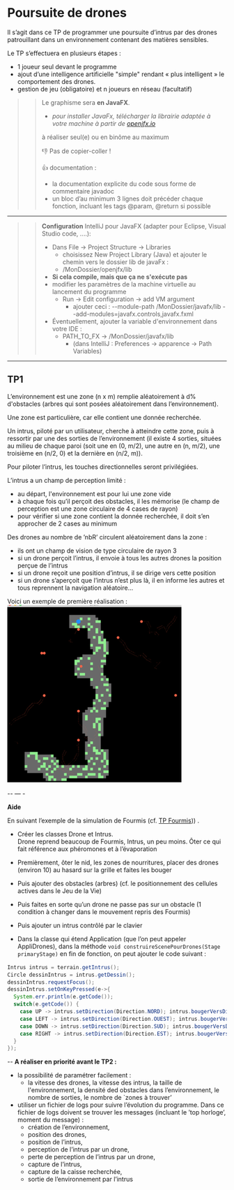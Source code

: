 # Poursuite de drones

Il s’agit dans ce TP de programmer une poursuite d’intrus par des drones patrouillant dans un environnement contenant des matières sensibles.

Le TP s’effectuera en plusieurs étapes :

 - 1 joueur seul devant le programme
  - ajout d’une intelligence artificielle "simple" rendant « plus intelligent » le comportement des drones.
  - gestion de jeu (obligatoire) et n joueurs en réseau (facultatif)

>>Le graphisme sera **en JavaFX**.
>>  - *pour installer JavaFx, télécharger la librairie adaptée à votre machine à partir de [openjfx.io](https://openjfx.io/)*
>> 
>> à réaliser seul(e) ou en binôme au maximum
>> 
>> :-1: Pas de copier-coller !
>> 
>> :+1: documentation :
>>  - la documentation explicite du code sous forme de commentaire javadoc
>>   - un bloc d’au minimum 3 lignes doit précéder chaque fonction, incluant les tags @param, @return si possible

-- --

>> **Configuration** IntelliJ pour JavaFX (adapter pour Eclipse, Visual Studio code, ....):<br> 
>> - Dans File -> Project Structure -> Libraries
>>   - choisissez New Project Library (Java) et ajouter le chemin vers le dossier lib de javaFx :
>>    -  /MonDossier/openjfx/lib
>> - **Si cela compile, mais que ça ne s'exécute pas**
>>  - modifier les paramètres de la machine virtuelle au lancement du programme
>>    - Run -> Edit configuration -> add VM argument
>>      - ajouter ceci : --module-path /MonDossier/javafx/lib --add-modules=javafx.controls,javafx.fxml 
>>  - Éventuellement, ajouter la variable d'environnement dans votre IDE : 
>>    - PATH_TO_FX	-> /MonDossier/javafx/lib
>>      - (dans IntelliJ : Preferences -> apparence -> Path Variables)


----
## TP1
L’environnement est une zone (n x m) remplie aléatoirement à d% d'obstacles (arbres qui sont posées aléatoirement dans l’environnement).

Une zone est particulière, car elle contient une donnée recherchée.

Un intrus, piloté par un utilisateur, cherche à atteindre cette zone, puis à ressortir par une des sorties de l’environnement (il existe 4 sorties, situées au milieu de chaque paroi (soit une en (0, m/2), une autre en (n, m/2), une troisième en (n/2, 0) et la dernière en (n/2, m)).

Pour piloter l’intrus, les touches directionnelles seront privilégiées.

L’intrus a un champ de perception limité :
 - au départ, l'environnement est pour lui une zone vide
 - à chaque fois qu’il perçoit des obstacles, il les mémorise (le champ de perception est une zone circulaire de 4 cases de rayon)
 - pour vérifier si une zone contient la donnée recherchée, il doit s’en approcher de 2 cases au minimum

 
Des drones au nombre de ’nbR’ circulent aléatoirement dans la zone :
 - ils ont un champ de vision de type circulaire de rayon 3
 - si un drone perçoit l’intrus, il envoie à tous les autres drones la position perçue de l’intrus
 - si un drone reçoit une position d’intrus, il se dirige vers cette position
 - si un drone s’aperçoit que l’intrus n’est plus là, il en informe les autres et tous reprennent la navigation aléatoire...

Voici un exemple de première réalisation :
![exemple de poursuite](./poursuite1.png)

--
— -

**Aide**

En suivant l’exemple de la simulation de Fourmis (cf. [TP Fourmis](https://github.com/EmmanuelADAM/coursJavaAvance/tree/master/TP/fourmis))) .

- Créer les classes Drone et Intrus. <br>
  Drone reprend beaucoup de Fourmis, Intrus, un peu moins. 
  Ôter ce qui fait référence aux phéromones et à l’évaporation
  
- Premièrement, ôter le nid, les zones de nourritures, placer des drones (environ 10) au hasard sur la grille et faites les bouger
- Puis ajouter des obstacles (arbres) (cf. le positionnement des cellules actives dans le Jeu de la Vie)
- Puis faites en sorte qu’un drone ne passe pas sur un obstacle (1 condition à changer dans le mouvement repris des Fourmis)
- Puis ajouter un intrus contrôlé par le clavier
- Dans la classe qui étend Application (que l’on peut appeler AppliDrones),
  dans la méthode ``void construireScenePourDrones(Stage primaryStage)``
  en fin de fonction, on peut ajouter le code suivant :
```Java
Intrus intrus = terrain.getIntrus();
Circle dessinIntrus = intrus.getDessin();
dessinIntrus.requestFocus();
dessinIntrus.setOnKeyPressed(e->{
  System.err.println(e.getCode());
  switch(e.getCode()) {
    case UP -> intrus.setDirection(Direction.NORD); intrus.bougerVersDirection(); 
    case LEFT -> intrus.setDirection(Direction.OUEST); intrus.bougerVersDirection(); 
    case DOWN -> intrus.setDirection(Direction.SUD); intrus.bougerVersDirection(); 
    case RIGHT -> intrus.setDirection(Direction.EST); intrus.bougerVersDirection(); 
  }
});
```
--
**A réaliser en priorité avant le TP2 :**

- la possibilité de paramétrer facilement :
  - la vitesse des drones, la vitesse des intrus, la taille de l'environnement, la densité ded obstacles dans l’environnement, le nombre de sorties, le nombre de `zones à trouver’
- utiliser un fichier de logs pour suivre l’évolution du programme. Dans ce fichier de logs doivent se trouver les messages (incluant le ’top horloge’, moment du message) :
  - création de l’environnement,
  - position des drones,
  - position de l’intrus,
  - perception de l’intrus par un drone,
  - perte de perception de l’intrus par un drone,
  - capture de l’intrus,
  - capture de la caisse recherchée,
  - sortie de l’environnement par l’intrus
